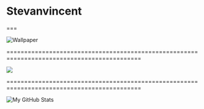 # Stevanvincent

===

![Wallpaper](https://images6.alphacoders.com/655/655672.jpg)

============================================================================================

<a href="https://github.com/Neel2904">
  <img src="https://github-readme-stats.vercel.app/api/top-langs/?username=Stevanvincent&theme=radical&hide=glsl,python" />
</a>

============================================================================================

<img src="https://github-readme-stats.vercel.app/api?username=Stevanvincent&show_icons=true&theme=radical&line_height=27&v=5" alt="My GitHub Stats" />


